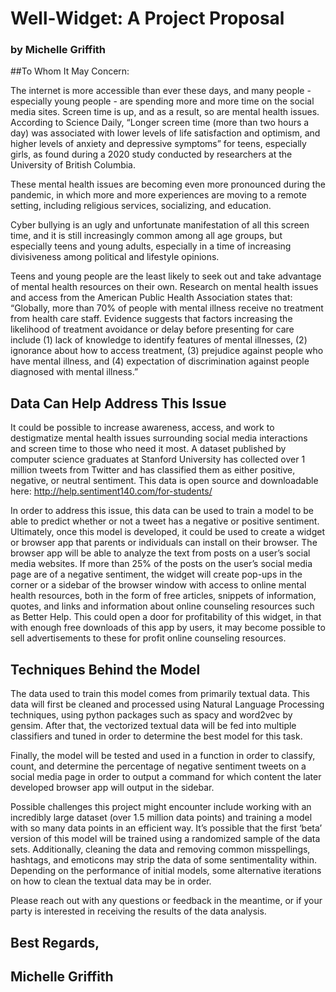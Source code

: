 
# Well-Widget: A Project Proposal
### by Michelle Griffith


##To Whom It May Concern: 

The internet is more accessible than ever these days, and many people - especially young people - are spending more and more time on the social media sites. Screen time is up, and as a result, so are mental health issues. According to Science Daily, “Longer screen time (more than two hours a day) was associated with lower levels of life satisfaction and optimism, and higher levels of anxiety and depressive symptoms” for teens, especially girls, as found during a 2020 study conducted by researchers at the University of British Columbia.

These mental health issues are becoming even more pronounced during the pandemic, in which more and more experiences are moving to a remote setting, including religious services, socializing, and education.

Cyber bullying is an ugly and unfortunate manifestation of all this screen time, and it is still increasingly common among all age groups, but especially teens and young adults, especially in a time of increasing divisiveness among political and lifestyle opinions. 

Teens and young people are the least likely to seek out and take advantage of mental health resources on their own. Research on mental health issues and access from the American Public Health Association states that: “Globally, more than 70% of people with mental illness receive no treatment from health care staff. Evidence suggests that factors increasing the likelihood of treatment avoidance or delay before presenting for care include (1) lack of knowledge to identify features of mental illnesses, (2) ignorance about how to access treatment, (3) prejudice against people who have mental illness, and (4) expectation of discrimination against people diagnosed with mental illness.”


## Data Can Help Address This Issue

It could be possible to increase awareness, access, and work to destigmatize mental health issues surrounding social media interactions and screen time to those who need it most. A dataset published by computer science graduates at Stanford University has collected over 1 million tweets from Twitter and has classified them as either positive, negative, or neutral sentiment. This data is open source and downloadable here: http://help.sentiment140.com/for-students/ 

In order to address this issue, this data can be used to train a model to be able to predict whether or not a tweet has a negative or positive sentiment. Ultimately, once this model is developed, it could be used to create a widget or browser app that parents or individuals can install on their browser. The browser app will be able to analyze the text from posts on a user’s social media websites. If more than 25% of the posts on the user’s social media page are of a negative sentiment, the widget will create pop-ups in the corner or a sidebar of the browser window with access to online mental health resources, both in the form of free articles, snippets of information, quotes, and links and information about online counseling resources such as Better Help. This could open a door for profitability of this widget, in that with enough free downloads of this app by users, it may become possible to sell advertisements to these for profit online counseling resources. 


## Techniques Behind the Model

The data used to train this model comes from primarily textual data. This data will first be cleaned and processed using Natural Language Processing techniques, using python packages such as spacy and word2vec by gensim. After that, the vectorized textual data will be fed into multiple classifiers and tuned in order to determine the best model for this task.

Finally, the model will be tested and used in a function in order to classify, count, and determine the percentage of negative sentiment tweets on a social media page in order to output a command for which content the later developed browser app will output in the sidebar. 

Possible challenges this project might encounter include working with an incredibly large dataset (over 1.5 million data points) and training a model with so many data points in an efficient way. It’s possible that the first ‘beta’ version of this model will be trained using a randomized sample of the data sets. Additionally, cleaning the data and removing common misspellings, hashtags, and emoticons may strip the data of some sentimentality within. Depending on the performance of initial models, some alternative iterations on how to clean the textual data may be in order. 

Please reach out with any questions or feedback in the meantime, or if your party is interested in receiving the results of the data analysis. 


## Best Regards,
## Michelle Griffith 

